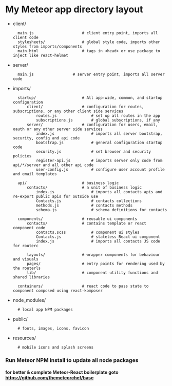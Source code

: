 # My Meteor app directory layout

- client/

        main.js                     # client entry point, imports all client code
        stylesheets/                # global style code, imports other styles from imports/components
        main.html		            # tags in <head> or use package to inject like react-helmet

- server/

        main.js                 # server entry point, imports all server code
 
- imports/

        startup/		            # All app-wide, common, and startup configuration
            client/                 # configuration for routes, subscriptions, or any other client side services
                routes.js               # set up all routes in the app
                subscriptions.js	    # global subscriptions, if any
            server/		            # configuration for users, email, oauth or any other server side services
                index.js		        # imports all server bootstrap, security, config and api code
                bootstrap.js            # general configuration startup code
                security.js             # set browser and security policies
                register-api.js         # imports server only code from api/*/server and all other api code
                user-config.js	        # configure user account profile and email templates

        api/			            # business logic
            contacts/		        # a unit of business logic
                index.js		        # imports all contacts apis and re-export public apis for outside use
                Contacts.js             # contacts collections
                methods.js              # contacts methods
                schema.js               # schema definitions for contacts
          
        components/	                # reusable ui components
            contacts/		        # contains template or react component code
                contacts.scss           # component ui styles
                Contacts.js             # stateless React ui component
                index.js                # imports all contacts JS code for routerc
          
            layouts/                # wrapper components for behaviour and visuals
            pages/                  # entry points for rendering used by the routerls
            lib/			        # component utility functions and shared libraries

        containers/		            # react code to pass state to component composed using react-komposer
        
- node_modules/	                
        
        # local app NPM packages
- public/
        
        # fonts, images, icons, favicon
- resources/
        
        # mobile icons and splash screens

### Run Meteor NPM install to update all node packages

#### for better & complete Meteor-React boilerplate goto https://github.com/themeteorchef/base
